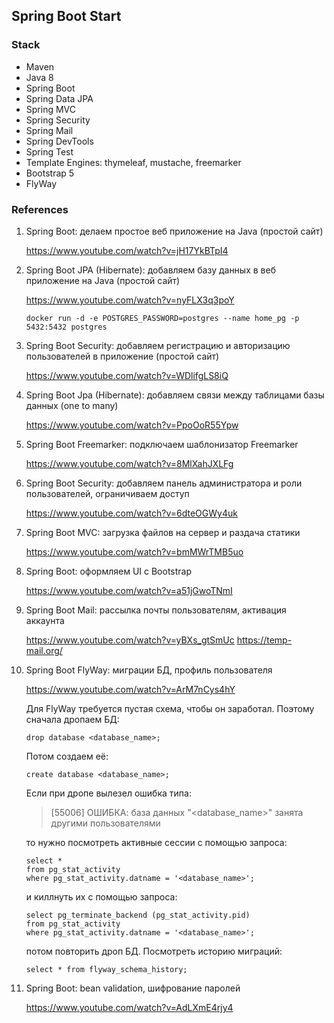 ## Spring Boot Start

### Stack

* Maven
* Java 8
* Spring Boot
* Spring Data JPA
* Spring MVC
* Spring Security
* Spring Mail
* Spring DevTools
* Spring Test
* Template Engines: thymeleaf, mustache, freemarker
* Bootstrap 5
* FlyWay

### References

1. Spring Boot: делаем простое веб приложение на Java (простой сайт)

   https://www.youtube.com/watch?v=jH17YkBTpI4

2. Spring Boot JPA (Hibernate): добавляем базу данных в веб приложение на Java (простой сайт)

   https://www.youtube.com/watch?v=nyFLX3q3poY

   `docker run -d -e POSTGRES_PASSWORD=postgres --name home_pg -p 5432:5432 postgres`

3. Spring Boot Security: добавляем регистрацию и авторизацию пользователей в приложение (простой сайт)

   https://www.youtube.com/watch?v=WDlifgLS8iQ

4. Spring Boot Jpa (Hibernate): добавляем связи между таблицами базы данных (one to many)

   https://www.youtube.com/watch?v=PpoOoR55Ypw

5. Spring Boot Freemarker: подключаем шаблонизатор Freemarker

   https://www.youtube.com/watch?v=8MlXahJXLFg

6. Spring Boot Security: добавляем панель администратора и роли пользователей, ограничиваем доступ

   https://www.youtube.com/watch?v=6dteOGWy4uk

7. Spring Boot MVC: загрузка файлов на сервер и раздача статики

   https://www.youtube.com/watch?v=bmMWrTMB5uo

8. Spring Boot: оформляем UI с Bootstrap

   https://www.youtube.com/watch?v=a51jGwoTNmI

9. Spring Boot Mail: рассылка почты пользователям, активация аккаунта

   https://www.youtube.com/watch?v=yBXs_gtSmUc
   https://temp-mail.org/

10. Spring Boot FlyWay: миграции БД, профиль пользователя

    https://www.youtube.com/watch?v=ArM7nCys4hY

    Для FlyWay требуется пустая схема, чтобы он заработал.
    Поэтому сначала дропаем БД:
     ```postgresql
     drop database <database_name>;
     ```
    Потом создаем её:
     ```postgresql
     create database <database_name>;
     ```
    Если при дропе вылезел ошибка типа:
    > [55006] ОШИБКА: база данных "<database_name>" занята другими пользователями

    то нужно посмотреть активные сессии с помощью запроса:
     ```postgresql
     select *
     from pg_stat_activity
     where pg_stat_activity.datname = '<database_name>';
     ```
    и киллнуть их с помощью запроса:
     ```postgresql
     select pg_terminate_backend (pg_stat_activity.pid)
     from pg_stat_activity
     where pg_stat_activity.datname = '<database_name>';
     ```
    потом повторить дроп БД.
    Посмотреть историю миграций:
    ```postgresql
    select * from flyway_schema_history;
    ```

11. Spring Boot: bean validation, шифрование паролей

    https://www.youtube.com/watch?v=AdLXmE4rjy4
